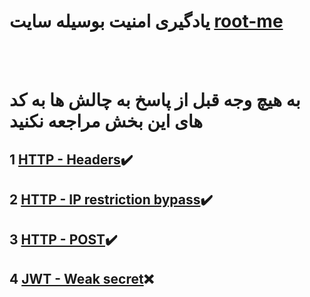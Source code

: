 # یادگیری امنیت بوسیله سایت [root-me](https://www.root-me.org)

<br><br>

# به هیچ وجه قبل از پاسخ به چالش ها به کد های این بخش مراجعه نکنید


## 1 [HTTP - Headers](./HTTP%20-%20Headers/README.md)✔️ 


## 2 [HTTP - IP restriction bypass](./HTTP%20-%20IP%20restriction%20bypass/README.md)✔️ 


## 3 [HTTP - POST](./HTTP%20-%20POST/README.md)✔️ 


## 4 [JWT - Weak secret](./JWT%20-%20Weak%20secret/JWT%20-%20Weak%20secret.py)❌ 
